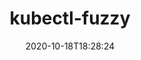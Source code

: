 ---
date: '2020-10-18T18:28:24'
draft: false
metadata:
  description: This tool uses fzf(1)-like fuzzy-finder to do partial or fuzzy search
    of Kubernetes resources. Instead of specifying full resource names to kubectl
    commands, you can choose them from an interactive list that you can filter by
    typing a few characters.
  homepage: ''
  name: kubectl-fuzzy
  owner:
    github_url: https://github.com/d-kuro
    login: d-kuro
    name: d-kuro
    url: https://d-kuro.github.io/
  url: https://github.com/d-kuro/kubectl-fuzzy
tags:
- k8s
title: kubectl-fuzzy
type: tool
---